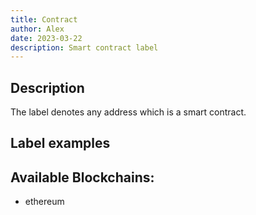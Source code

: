 ```yaml
---
title: Contract
author: Alex
date: 2023-03-22
description: Smart contract label
---
```


## Description

The label denotes any address which is a smart contract.

## Label examples


## Available Blockchains:

* ethereum
